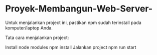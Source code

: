 # Proyek-Membangun-Web-Server-

Untuk menjalankan project ini, pastikan npm sudah terinstall pada komputer/laptop Anda.

Tata cara menjalankan project:

Install node modules
npm install
Jalankan project
npm run start
